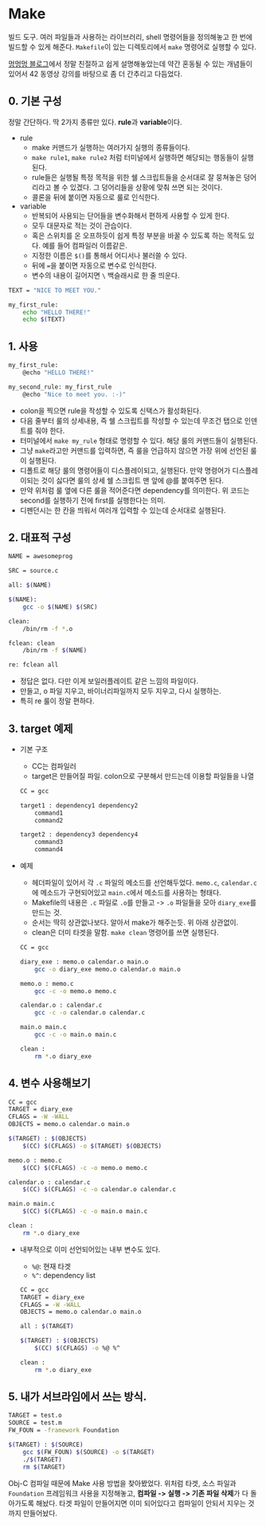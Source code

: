 # Make

빌드 도구. 여러 파일들과 사용하는 라이브러리, shell 명령어들을 정의해놓고 한 번에 빌드할 수 있게 해준다. `Makefile`이 있는 디렉토리에서 `make` 명령어로 실행할 수 있다.

[멍멍멍 블로그](http://bowbowbow.tistory.com/12)에서 정말 친절하고 쉽게 설명해놓았는데 약간 혼동될 수 있는 개념들이 있어서 42 동영상 강의를 바탕으로 좀 더 간추리고 다듬었다.

## 0. 기본 구성

정말 간단하다. 딱 2가지 종류만 있다. **rule**과 **variable**이다.

- rule
    + make 커맨드가 실행하는 여러가지 실행의 종류들이다.
    + `make rule1`, `make rule2` 처럼 터미널에서 실행하면 해당되는 행동들이 실행된다.
    + rule들은 실행될 특정 목적을 위한 쉘 스크립트들을 순서대로 잘 뭉쳐놓은 덩어리라고 볼 수 있겠다. 그 덩어리들을 상황에 맞춰 쓰면 되는 것이다.
    + 콜론을 뒤에 붙이면 자동으로 룰로 인식한다.
- variable
    + 반복되어 사용되는 단어들을 변수화해서 편하게 사용할 수 있게 한다.
    + 모두 대문자로 적는 것이 관습이다.
    + 혹은 스위치를 온 오프하듯이 쉽게 특정 부분을 바꿀 수 있도록 하는 목적도 있다. 예를 들어 컴파일러 이름같은.
    + 지정한 이름은 `$()`를 통해서 어디서나 불러쓸 수 있다.
    + 뒤에 `=`을 붙이면 자동으로 변수로 인식한다.
    + 변수의 내용이 길어지면 `\` 백슬래시로 한 줄 띄운다.

```sh
TEXT = "NICE TO MEET YOU."

my_first_rule:
    echo "HELLO THERE!"
    echo $(TEXT)
```

## 1. 사용

```sh
my_first_rule:
    @echo "HELLO THERE!"

my_second_rule: my_first_rule
    @echo "Nice to meet you. :-)"
```

- colon을 찍으면 rule을 작성할 수 있도록 신택스가 활성화된다.
- 다음 줄부터 룰의 상세내용, 즉 쉘 스크립트를 작성할 수 있는데 무조건 탭으로 인덴트를 줘야 한다.
- 터미널에서 `make my_rule` 형태로 명령할 수 있다. 해당 룰의 커맨드들이 실행된다.
- 그냥 `make`라고만 커맨드를 입력하면, 즉 룰을 언급하지 않으면 가장 위에 선언된 룰이 실행된다.
- 디폴트로 해당 룰의 명령어들이 디스플레이되고, 실행된다. 만약 명령어가 디스플레이되는 것이 싫다면 룰의 상세 쉘 스크립트 맨 앞에 @를 붙여주면 된다.
- 만약 위처럼 룰 옆에 다른 룰을 적어준다면 dependency를 의미한다. 위 코드는 second를 실행하기 전에 first를 실행한다는 의미.
- 디펜던시는 한 칸을 띄워서 여러개 입력할 수 있는데 순서대로 실행된다.
    
## 2. 대표적 구성

```sh
NAME = awesomeprog

SRC = source.c

all: $(NAME)

$(NAME):
    gcc -o $(NAME) $(SRC)

clean:
    /bin/rm -f *.o

fclean: clean
    /bin/rm -f $(NAME)

re: fclean all
```

- 정답은 없다. 다만 이게 보일러플레이트 같은 느낌의 파일이다.
- 만들고, o 파일 지우고, 바이너리파일까지 모두 지우고, 다시 실행하는.
- 특히 re 룰이 정말 편하다.

## 3. target 예제

- 기본 구조
    + CC는 컴파일러
    + target은 만들어질 파일. colon으로 구분해서 만드는데 이용할 파일들을 나열

    ```sh
    CC = gcc

    target1 : dependency1 dependency2
        command1
        command2

    target2 : dependency3 dependency4
        command3
        command4

    ```

- 예제
    + 헤더파일이 있어서 각 `.c` 파일의 메소드를 선언해두었다. `memo.c`, `calendar.c`에 메소드가 구현되어있고 `main.c`에서 메소드를 사용하는 형태다.
    + Makefile의 내용은 `.c` 파일로 `.o`를 만들고 -> `.o` 파일들을 모아 `diary_exe`를 만드는 것.
    + 순서는 딱히 상관없나보다. 알아서 make가 해주는듯. 위 아래 상관없이.
    + clean은 더미 타겟을 말함. `make clean` 명령어를 쓰면 실행된다.

    ```sh
    CC = gcc

    diary_exe : memo.o calendar.o main.o
        gcc -o diary_exe memo.o calendar.o main.o

    memo.o : memo.c
        gcc -c -o memo.o memo.c

    calendar.o : calendar.c
        gcc -c -o calendar.o calendar.c

    main.o main.c
        gcc -c -o main.o main.c

    clean :
        rm *.o diary_exe
    ```

## 4. 변수 사용해보기

```sh
CC = gcc
TARGET = diary_exe
CFLAGS = -W -WALL
OBJECTS = memo.o calendar.o main.o

$(TARGET) : $(OBJECTS)
    $(CC) $(CFLAGS) -o $(TARGET) $(OBJECTS)

memo.o : memo.c
    $(CC) $(CFLAGS) -c -o memo.o memo.c

calendar.o : calendar.c
    $(CC) $(CFLAGS) -c -o calendar.o calendar.c

main.o main.c
    $(CC) $(CFLAGS) -c -o main.o main.c

clean :
    rm *.o diary_exe
```

- 내부적으로 이미 선언되어있는 내부 변수도 있다. 
    + `%@`: 현재 타겟
    + `%^`: dependency list

    ```sh
    CC = gcc
    TARGET = diary_exe
    CFLAGS = -W -WALL
    OBJECTS = memo.o calendar.o main.o

    all : $(TARGET)
    
    $(TARGET) : $(OBJECTS)
        $(CC) $(CFLAGS) -o %@ %^

    clean :
        rm *.o diary_exe
    ```

## 5. 내가 서브라임에서 쓰는 방식.

```sh
TARGET = test.o
SOURCE = test.m
FW_FOUN = -framework Foundation

$(TARGET) : $(SOURCE)
    gcc $(FW_FOUN) $(SOURCE) -o $(TARGET)
    ./$(TARGET)
    rm $(TARGET)
```

Obj-C 컴파일 때문에 Make 사용 방법을 찾아봤었다. 위처럼 타겟, 소스 파일과 `Foundation` 프레임워크 사용을 지정해놓고, **컴파일 -> 실행 -> 기존 파일 삭제**가 다 돌아가도록 해놨다. 타겟 파일이 만들어지면 이미 되어있다고 컴파일이 안되서 지우는 것까지 만들어놨다.
